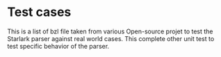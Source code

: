 # Test cases

This is a list of bzl file taken from various Open-source projet to test the Starlark parser
against real world cases. This complete other unit test to test specific behavior of the parser.
